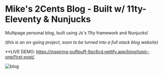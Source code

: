 # Mike's 2Cents Blog - Built w/ 11ty-Eleventy & Nunjucks

Multipage personal blog, built using Js's 11ty framework and Nunjucks!

(*this is an on-going project, soon to be turned into a full stack blog website*)

**LIVE DEMO: https://inspiring-puffpuff-9ac6cd.netlify.app/blog/topic-one/first-post/


![blog](https://user-images.githubusercontent.com/97097479/174084369-c1859c1e-93f0-4cfa-a607-ac9159e31f87.PNG)

